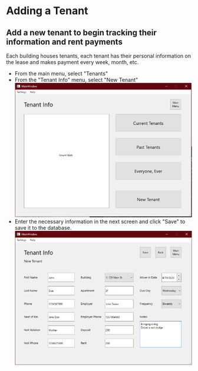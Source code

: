 # Adding a Tenant
## Add a new tenant to begin tracking their information and rent payments

Each building houses tenants, each tenant has their personal information on the lease and makes payment every week, month, etc.
- From the main menu, select "Tenants"
- From the "Tenant Info" menu, select "New Tenant"
<br/>![image](tenantinfo.PNG)
- Enter the necessary information in the next screen and click "Save" to save it to the database.
<br/>![image](newtenant.PNG)